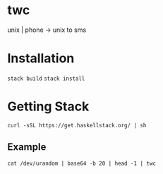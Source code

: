 # twc
unix | phone -> unix to sms

# Installation
`stack build`
`stack install`

# Getting Stack
`curl -sSL https://get.haskellstack.org/ | sh`

## Example
`cat /dev/urandom | base64 -b 20 | head -1 | twc`
